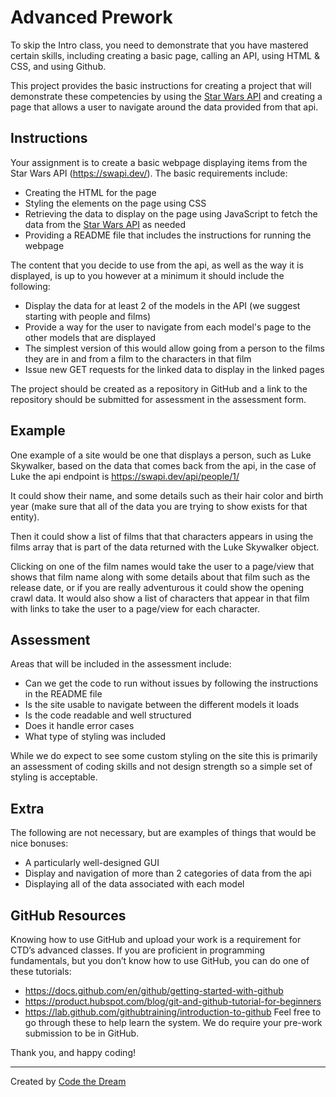 # Advanced Prework
To skip the Intro class, you need to demonstrate that you have mastered certain skills, including creating a basic page, calling an API, using HTML & CSS, and using Github.

This project provides the basic instructions for creating a project that will demonstrate these competencies by using the [Star Wars API](https://swapi.dev/)
and creating a page that allows a user to navigate around the data provided from that api.

## Instructions

Your assignment is to create a basic webpage displaying items from the Star Wars API (https://swapi.dev/). The basic requirements include:
- Creating the HTML for the page
- Styling the elements on the page using CSS
- Retrieving the data to display on the page using JavaScript to fetch the data from the [Star Wars API](https://swapi.dev/) as needed
- Providing a README file that includes the instructions for running the webpage

The content that you decide to use from the api, as well as the way it is displayed, is up to you however at a minimum it should include the following:
 - Display the data for at least 2 of the models in the API (we suggest starting with people and films)
 - Provide a way for the user to navigate from each model's page to the other models that are displayed
  - The simplest version of this would allow going from a person to the films they are in and from a film to the characters in that film
 - Issue new GET requests for the linked data to display in the linked pages

The project should be created as a repository in GitHub and a link to the repository should be submitted for assessment in the assessment form.

## Example
One example of a site would be one that displays a person, such as Luke Skywalker, based on the data that comes back from the api, in the case of Luke the api endpoint is https://swapi.dev/api/people/1/

It could show their name, and some details such as their hair color and birth year (make sure that all of the data you are trying to show exists for that entity).

Then it could show a list of films that that characters appears in using the films array that is part of the data returned with the Luke Skywalker object.

Clicking on one of the film names would take the user to a page/view that shows that film name along with some details about that film such as the release date, or if you are really adventurous it could show the opening crawl data. It would also show a list of characters that appear in that film with links to take the user to a page/view for each character.


## Assessment
Areas that will be included in the assessment include:
- Can we get the code to run without issues by following the instructions in the README file
- Is the site usable to navigate between the different models it loads
- Is the code readable and well structured
- Does it handle error cases
- What type of styling was included

While we do expect to see some custom styling on the site this is primarily an assessment of coding skills and not design strength so a simple set of styling is acceptable.

## Extra
The following are not necessary, but are examples of things that would be nice bonuses:
- A particularly well-designed GUI
- Display and navigation of more than 2 categories of data from the api
- Displaying all of the data associated with each model


## GitHub Resources
Knowing how to use GitHub and upload your work is a requirement for CTD’s advanced classes. If you are proficient in programming fundamentals, but you don’t know how to use GitHub, you can do one of these tutorials:
- https://docs.github.com/en/github/getting-started-with-github
- https://product.hubspot.com/blog/git-and-github-tutorial-for-beginners
- https://lab.github.com/githubtraining/introduction-to-github
Feel free to go through these to help learn the system. We do require your pre-work submission to be in GitHub. 

Thank you, and happy coding!

---

Created by [Code the Dream](https://www.codethedream.org)

